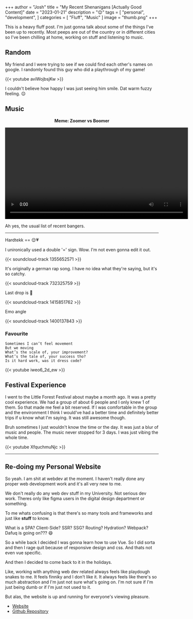 +++
author = "Josh"
title = "My Recent Shenanigans [Actually Good Content]"
date = "2023-01-21"
description = "😌"
tags = [
    "personal",
    "development",
]
categories = [
    "Fluff",
    "Music"
]
image = "thumb.png"
+++
<!--more-->
This is a heavy fluff post. 
I'm just gonna talk about some of the things I've been up to recently.
Most peeps are out of the country or in different cities so I've been chilling at home, working on stuff and listening to music.


## Random

My friend and I were trying to see if we could find each other's names on google. I randomly found this guy who did a playthrough of my game!

{{< youtube aviWojbsjKw >}}

I couldn't believe how happy I was just seeing him smile. Dat warm fuzzy feeling. 😌

## Music

<center><p><b>Meme: Zoomer vs Boomer</b></p>

 <video width="600" controls>
  <source src="meme.mp4" type="video/mp4">
Your browser does not support the video tag.
</video> 

</center>

Ah yes, the usual list of recent bangers.

<hr>

Hardtekk == 😌💗

I unironically used a double '=' sign. Wow. I'm not even gonna edit it out. 

{{< soundcloud-track 1355652571 >}}

It's originally a german rap song. I have no idea what they're saying, but it's so catchy.

{{< soundcloud-track 732325759 >}}

Last drop is 🤙


{{< soundcloud-track 1415851762 >}}

Emo angle

{{< soundcloud-track 1400137843 >}}


### Favourite
```
Sometimes I can’t feel movement
But we moving
What’s the scale of, your improvement?
What’s the tale of, your success tho? 
Is it hard work, was it dress code?
```

{{< youtube iweo6_2d_ew >}}

## Festival Experience

I went to the Little Forest Festival about maybe a month ago. It was a pretty cool experience. We had a group of about 6 people and I only knew 1 of them. So that made me feel a bit reserved.
If I was comfortable in the group and the environment I think I would've had a better time and definitely better trips if u know what I'm saying. It was still awesome though.

Bruh sometimes I just wouldn't know the time or the day. It was just a blur of music and people. The music never stopped for 3 days. I was just vibing the whole time.

{{< youtube XfquchmuNjc >}}

<hr>

## Re-doing my Personal Website

So yeah. I am shit at webdev at the moment.  I haven't really done any proper web development work and it's all very new to me.

We don't really do any web dev stuff in my University. Not serious dev work. Theres only like figma users in the digital design department or something.

To me whats confusing is that there's so many tools and frameworks and just like **stuff** to know.

What is a SPA? Client-Side? SSR? SSG? Routing? Hydration? Webpack? Dafuq is going on??? 😄

So a while back I decided I was gonna learn how to use Vue. So I did sorta and then I rage quit because of responsive design and css. And thats not even vue specific. 

And then I decided to come back to it in the holidays.

Like, working with anything web dev related always feels like playdough snakes to me. It feels finniky and I don't like it. It always feels like there's so much abstraction and I'm just not sure what's going on. I'm not sure if I'm just being dumb or if I'm just not used to it.  

But alas, the website is up and running for everyone's viewing pleasure. 


- [Website](https://macawls.dev/)
- [Github Repository](https://github.com/Macawls/macawls.github.io)
